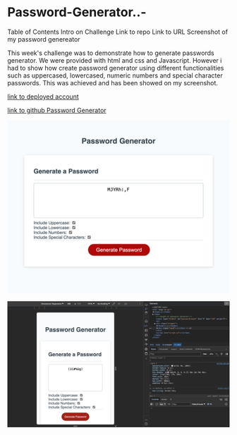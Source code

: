 # Password-Generator..-
Table of Contents
Intro on Challenge
Link to repo
Link to URL
Screenshot of my password genereator


This week's challenge was to demonstrate how to generate passwords generator. We were provided with html and css and Javascript. However i had to show how create password generator using different functionalities such as uppercased, lowercased, numeric numbers and special character passwords. This was achieved and has been showed on my screenshot. 


[link to deployed account](https://graceemah17.github.io/Password-Generator..-/)

[link to github Password Generator](https://github.com/GraceEmah17/Password-Generator..-.git)

![screenshot of password generator pages.](./Images/password-generator-screenshot.png)

![screenshot of password generator pages.](./Images/password-generator-Screenshots.png)

